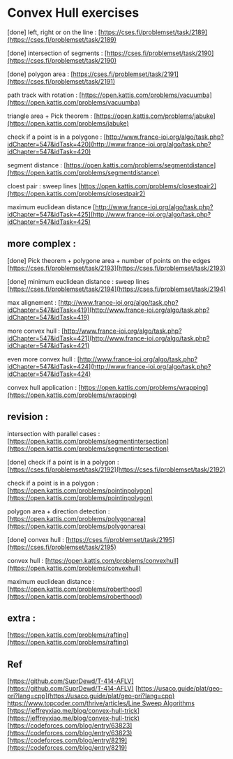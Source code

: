 # Convex Hull exercises

\[done\] left, right or on the line : [https://cses.fi/problemset/task/2189](https://cses.fi/problemset/task/2189)

\[done\] intersection of segments : [https://cses.fi/problemset/task/2190](https://cses.fi/problemset/task/2190)

\[done\] polygon area : [https://cses.fi/problemset/task/2191](https://cses.fi/problemset/task/2191)

path track with rotation : [https://open.kattis.com/problems/vacuumba](https://open.kattis.com/problems/vacuumba)

triangle area + Pick theorem : [https://open.kattis.com/problems/jabuke](https://open.kattis.com/problems/jabuke)

check if a point is in a polygone : [http://www.france-ioi.org/algo/task.php?idChapter=547&idTask=420](http://www.france-ioi.org/algo/task.php?idChapter=547&idTask=420)

segment distance : [https://open.kattis.com/problems/segmentdistance](https://open.kattis.com/problems/segmentdistance)

cloest pair : sweep lines [https://open.kattis.com/problems/closestpair2](https://open.kattis.com/problems/closestpair2)

maximum euclidean distance [http://www.france-ioi.org/algo/task.php?idChapter=547&idTask=425](http://www.france-ioi.org/algo/task.php?idChapter=547&idTask=425)

## more complex :

\[done\] Pick theorem + polygone area + number of points on the edges [https://cses.fi/problemset/task/2193](https://cses.fi/problemset/task/2193)

\[done\] minimum euclidean distance : sweep lines [https://cses.fi/problemset/task/2194](https://cses.fi/problemset/task/2194)

max alignement : [http://www.france-ioi.org/algo/task.php?idChapter=547&idTask=419](http://www.france-ioi.org/algo/task.php?idChapter=547&idTask=419)

more convex hull : [http://www.france-ioi.org/algo/task.php?idChapter=547&idTask=421](http://www.france-ioi.org/algo/task.php?idChapter=547&idTask=421)

even more convex hull : [http://www.france-ioi.org/algo/task.php?idChapter=547&idTask=424](http://www.france-ioi.org/algo/task.php?idChapter=547&idTask=424)

convex hull application : [https://open.kattis.com/problems/wrapping](https://open.kattis.com/problems/wrapping)

## revision :

intersection with parallel cases : [https://open.kattis.com/problems/segmentintersection](https://open.kattis.com/problems/segmentintersection)

\[done\] check if a point is in a polygon : [https://cses.fi/problemset/task/2192](https://cses.fi/problemset/task/2192)

check if a point is in a polygon : [https://open.kattis.com/problems/pointinpolygon](https://open.kattis.com/problems/pointinpolygon)

polygon area + direction detection : [https://open.kattis.com/problems/polygonarea](https://open.kattis.com/problems/polygonarea)

\[done\] convex hull : [https://cses.fi/problemset/task/2195](https://cses.fi/problemset/task/2195)

convex hull : [https://open.kattis.com/problems/convexhull](https://open.kattis.com/problems/convexhull)

maximum euclidean distance : [https://open.kattis.com/problems/roberthood](https://open.kattis.com/problems/roberthood)

## extra :

[https://open.kattis.com/problems/rafting](https://open.kattis.com/problems/rafting)

## Ref

[https://github.com/SuprDewd/T-414-AFLV](https://github.com/SuprDewd/T-414-AFLV) [https://usaco.guide/plat/geo-pri?lang=cpp](https://usaco.guide/plat/geo-pri?lang=cpp) [https://www.topcoder.com/thrive/articles/Line Sweep Algorithms](https://www.topcoder.com/thrive/articles/Line%20Sweep%20Algorithms) [https://jeffreyxiao.me/blog/convex-hull-trick](https://jeffreyxiao.me/blog/convex-hull-trick) [https://codeforces.com/blog/entry/63823](https://codeforces.com/blog/entry/63823) [https://codeforces.com/blog/entry/8219](https://codeforces.com/blog/entry/8219)

